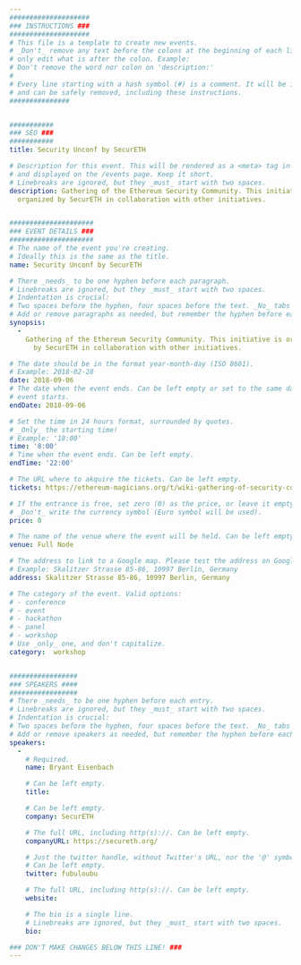 ```yaml
---
####################
### INSTRUCTIONS ###
####################
# This file is a template to create new events.
# _Don't_ remove any text before the colons at the beginning of each line,
# only edit what is after the colon. Example:
# Don't remove the word nor colon on 'description:'
#
# Every line starting with a hash symbol (#) is a comment. It will be ignored
# and can be safely removed, including these instructions.
###############


###########
### SEO ###
###########
title: Security Unconf by SecurETH

# Description for this event. This will be rendered as a <meta> tag in the HTML,
# and displayed on the /events page. Keep it short.
# Linebreaks are ignored, but they _must_ start with two spaces.
description: Gathering of the Ethereum Security Community. This initiative is
  organized by SecurETH in collaboration with other initiatives.


#####################
### EVENT DETAILS ###
#####################
# The name of the event you're creating.
# Ideally this is the same as the title.
name: Security Unconf by SecurETH

# There _needs_ to be one hyphen before each paragraph.
# Linebreaks are ignored, but they _must_ start with two spaces.
# Indentation is crucial:
# Two spaces before the hyphen, four spaces before the text. _No_ tabs allowed.
# Add or remove paragraphs as needed, but remember the hyphen before each entry.
synopsis:
  -
    Gathering of the Ethereum Security Community. This initiative is organized
      by SecurETH in collaboration with other initiatives.

# The date should be in the format year-month-day (ISO 8601).
# Example: 2018-02-28
date: 2018-09-06
# The date when the event ends. Can be left empty or set to the same day the
# event starts.
endDate: 2018-09-06

# Set the time in 24 hours format, surrounded by quotes.
# _Only_ the starting time!
# Example: '18:00'
time: '8:00'
# Time when the event ends. Can be left empty.
endTime: '22:00'

# The URL where to akquire the tickets. Can be left empty.
tickets: https://ethereum-magicians.org/t/wiki-gathering-of-security-community/433

# If the entrance is free, set zero (0) as the price, or leave it empty.
# _Don't_ write the currency symbol (Euro symbol will be used).
price: 0

# The name of the venue where the event will be held. Can be left empty.
venue: Full Node

# The address to link to a Google map. Please test the address on Google Maps.
# Example: Skalitzer Strasse 85-86, 10997 Berlin, Germany
address: Skalitzer Strasse 85-86, 10997 Berlin, Germany

# The category of the event. Valid options:
# - conference
# - event
# - hackathon
# - panel
# - workshop
# Use _only_ one, and don't capitalize.
category:  workshop


#################
### SPEAKERS ####
#################
# There _needs_ to be one hyphen before each entry.
# Linebreaks are ignored, but they _must_ start with two spaces.
# Indentation is crucial:
# Two spaces before the hyphen, four spaces before the text. _No_ tabs allowed.
# Add or remove speakers as needed, but remember the hyphen before each entry.
speakers:
  -
    # Required.
    name: Bryant Eisenbach

    # Can be left empty.
    title:

    # Can be left empty.
    company: SecurETH 

    # The full URL, including http(s)://. Can be left empty.
    companyURL: https://secureth.org/

    # Just the twitter handle, without Twitter's URL, nor the '@' symbol.
    # Can be left empty.
    twitter: fubuloubu

    # The full URL, including http(s)://. Can be left empty.
    website: 

    # The bio is a single line.
    # Linebreaks are ignored, but they _must_ start with two spaces.
    bio: 

### DON'T MAKE CHANGES BELOW THIS LINE! ###
---
```

<!-- ### DON'T MAKE CHANGES BELOW THIS LINE! ### -->

<Event-Content/>

